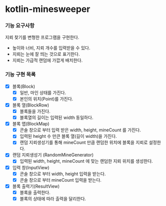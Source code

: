 # kotlin-minesweeper

### 기능 요구사항

지뢰 찾기를 변형한 프로그램을 구현한다.

- 높이와 너비, 지뢰 개수를 입력받을 수 있다.
- 지뢰는 눈에 잘 띄는 것으로 표기한다.
- 지뢰는 가급적 랜덤에 가깝게 배치한다.

### 기능 구현 목록

- [x] 블록(Block)
    - [x] 일반, 마인 상태를 가진다.
    - [x] 본인의 위치(Point)를 가진다.
- [x] 블록 열(BlockRow)
  - [x] 블록들을 가진다.
  - [x] 블록열의 길이는 입력된 width 동일하다.
- [x] 블록 맵(BlockMap)
    - [x] 콘솔 창으로 부터 입력 받은 width, height, mineCount 를 가진다.
    - [x] 입력된 height 수 만큰 블록 열(길이 width)을 가진다.
    - [x] 랜덤 지뢰생성기를 통해 mineCount 만큼 랜덤한 위치에 블록을 지뢰로 설정한다.
- [x] 랜덤 지뢰생성기 (RandomMineGenerator)
  - [x] 입력된 width, height, mineCount 에 맞는 랜덤한 지뢰 위치를 생성한다.
- [x] 입력 창(InputView)
  - [x] 콘솔 창으로 부터 width, height 입력을 받는다.
  - [x] 콘솔 창으로 부터 mineCount 입력을 받는다.
- [x] 블록 출력기(ResultView)
  - [x] 블록을 출력한다.
  - [x] 블록의 상태에 따라 출력을 달리한다.
